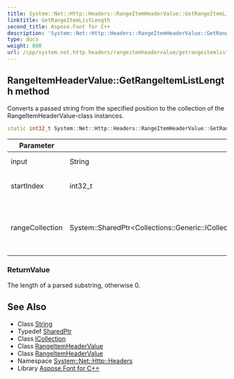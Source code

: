 ```yaml
---
title: System::Net::Http::Headers::RangeItemHeaderValue::GetRangeItemListLength method
linktitle: GetRangeItemListLength
second_title: Aspose.Font for C++
description: 'System::Net::Http::Headers::RangeItemHeaderValue::GetRangeItemListLength method. Converts a passed string from the specified position to the collection of the RangeItemHeaderValue-class instances in C++.'
type: docs
weight: 800
url: /cpp/system.net.http.headers/rangeitemheadervalue/getrangeitemlistlength/
---
```

## RangeItemHeaderValue::GetRangeItemListLength method


Converts a passed string from the specified position to the collection of the RangeItemHeaderValue-class instances.

```cpp
static int32_t System::Net::Http::Headers::RangeItemHeaderValue::GetRangeItemListLength(String input, int32_t startIndex, System::SharedPtr<Collections::Generic::ICollection<System::SharedPtr<RangeItemHeaderValue>>> rangeCollection)
```


| Parameter | Type | Description |
| --- | --- | --- |
| input | String | A string to parse. |
| startIndex | int32_t | A start position for parsing. |
| rangeCollection | System::SharedPtr\<Collections::Generic::ICollection\<System::SharedPtr\<RangeItemHeaderValue\>\>\> | An instance where a parsed collection will be assigned. |

### ReturnValue

The length of a parsed substring, otherwise 0.

## See Also

* Class [String](../../../system/string/)
* Typedef [SharedPtr](../../../system/sharedptr/)
* Class [ICollection](../../../system.collections.generic/icollection/)
* Class [RangeItemHeaderValue](../)
* Class [RangeItemHeaderValue](../)
* Namespace [System::Net::Http::Headers](../../)
* Library [Aspose.Font for C++](../../../)
